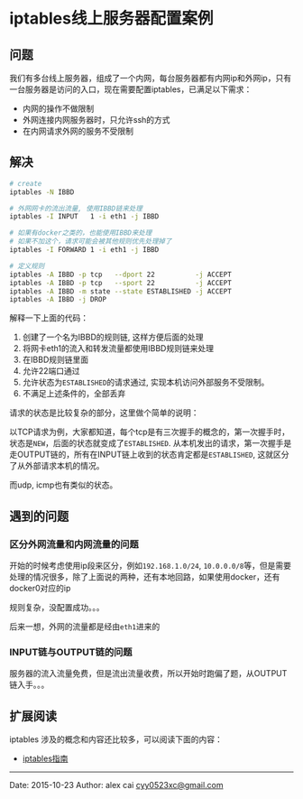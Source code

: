 # iptables线上服务器配置案例

## 问题 

我们有多台线上服务器，组成了一个内网，每台服务器都有内网ip和外网ip，只有一台服务器是访问的入口，现在需要配置iptables，已满足以下需求：

- 内网的操作不做限制
- 外网连接内网服务器时，只允许ssh的方式
- 在内网请求外网的服务不受限制

## 解决

```sh
# create
iptables -N IBBD

# 外网网卡的流出流量, 使用IBBD链来处理
iptables -I INPUT   1 -i eth1 -j IBBD

# 如果有docker之类的，也能使用IBBD来处理
# 如果不加这个，请求可能会被其他规则优先处理掉了
iptables -I FORWARD 1 -i eth1 -j IBBD

# 定义规则 
iptables -A IBBD -p tcp   --dport 22          -j ACCEPT 
iptables -A IBBD -p tcp   --sport 22          -j ACCEPT 
iptables -A IBBD -m state --state ESTABLISHED -j ACCEPT
iptables -A IBBD -j DROP
```

解释一下上面的代码：

1. 创建了一个名为IBBD的规则链, 这样方便后面的处理
2. 将网卡eth1的流入和转发流量都使用IBBD规则链来处理
3. 在IBBD规则链里面
  1. 允许22端口通过
  2. 允许状态为`ESTABLISHED`的请求通过, 实现本机访问外部服务不受限制。
  3. 不满足上述条件的，全部丢弃

请求的状态是比较复杂的部分，这里做个简单的说明：

以TCP请求为例，大家都知道，每个tcp是有三次握手的概念的，第一次握手时，状态是`NEW`，后面的状态就变成了`ESTABLISHED`.
从本机发出的请求，第一次握手是走OUTPUT链的，所有在INPUT链上收到的状态肯定都是`ESTABLISHED`, 这就区分了从外部请求本机的情况。

而udp, icmp也有类似的状态。

## 遇到的问题

### 区分外网流量和内网流量的问题

开始的时候考虑使用ip段来区分，例如`192.168.1.0/24`, `10.0.0.0/8`等，但是需要处理的情况很多，除了上面说的两种，还有本地回路，如果使用docker，还有docker0对应的ip 

规则复杂，没配置成功。。。

后来一想，外网的流量都是经由`eth1`进来的

### INPUT链与OUTPUT链的问题

服务器的流入流量免费，但是流出流量收费，所以开始时跑偏了题，从OUTPUT链入手。。。


## 扩展阅读

iptables 涉及的概念和内容还比较多，可以阅读下面的内容：

- [iptables指南](http://man.chinaunix.net/network/iptables-tutorial-cn-1.1.19.html)


---------

Date: 2015-10-23  Author: alex cai <cyy0523xc@gmail.com>
